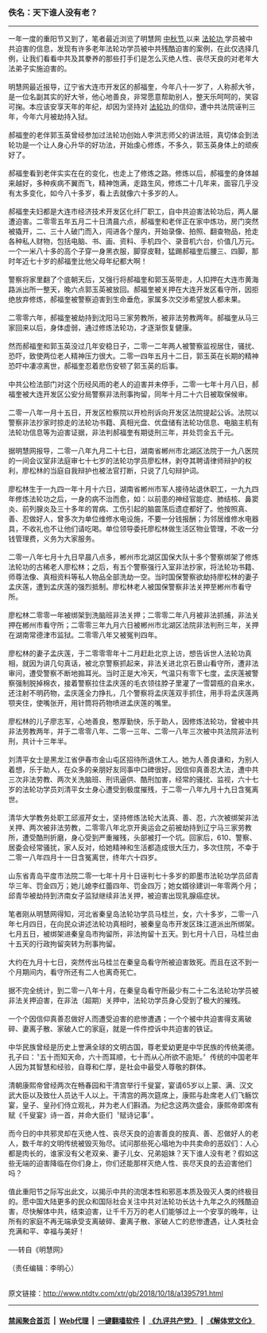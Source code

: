 ### 佚名：天下谁人没有老？
------------------------

<div class="wysiwyg">
 一年一度的重阳节又到了，笔者最近浏览了明慧网
 <a href="http://www.ntdtv.com/xtr/gb/articlelistbytag_中秋节.html" target="_blank">
  中秋节
 </a>
 以来
 <a href="http://www.ntdtv.com/xtr/gb/articlelistbytag_法轮功.html" target="_blank">
  法轮功
 </a>
 学员被中共迫害的信息，发现有许多老年法轮功学员被中共残酷迫害的案例，在此仅选择几例，让我们看看中共及其豢养的那些打手们是怎么灭绝人性、丧尽天良的对老年大法弟子实施迫害的。
 <br/>
 <br/>
 明慧网最近报导，辽宁省大连市开发区的郝福奎，今年八十一岁了，人称郝大爷，是一位名副其实的好大爷，他心地善良，非常愿意帮助别人，整天乐呵呵的，笑容可掬。本应该安享天年的年纪，却因为坚持对
 <a href="http://www.ntdtv.com/xtr/gb/articlelistbytag_法轮功.html" target="_blank">
  法轮功
 </a>
 的信仰，遭中共法院诬判三年，今年六月被劫持入狱。
 <br/>
 <br/>
 郝福奎的老伴郭玉英曾经参加过法轮功创始人李洪志师父的讲法班，真切体会到法轮功是一个让人身心升华的好功法，开始虔心修炼，不多久，郭玉英身体上的顽疾好了。
 <br/>
 <br/>
 郝福奎看到老伴实实在在的变化，也走上了修炼之路。修炼以后，郝福奎的身体越来越好，多种疾病不翼而飞，精神饱满，走路生风，修炼二十几年来，面容几乎没有太多变化，如今八十多岁，看上去就像六十多岁的人。
 <br/>
 <br/>
 郝福奎夫妇都是大连市经济技术开发区化纤厂职工，自中共迫害法轮功后，两人屡遭迫害。二零零五年五月二十日清晨六点，郝福奎和老伴正在家中炼功，房门突然被撬开，二、三十人破门而入，闯进各个屋内，开始录像、拍照、翻查物品，抢走各种私人财物，包括电脑、书、画、资料、手机四个、录音机六台，价值几万元。一个一米八十多的高个子穿一身黑衣服，脚穿皮鞋，猛踢郝福奎后腰三、四脚，那时年近七十岁的郝福奎比他父母年纪都大啊！
 <br/>
 <br/>
 警察将家里翻了个底朝天后，又强行将郝福奎和郭玉英带走，人扣押在大连市黄海路派出所一整天，晚六点郭玉英被放回。郝福奎被关押在大连开发区看守所，因拒绝放弃修炼，郝福奎被警察迫害到生命垂危，家属多次交涉希望放人都未果。
 <br/>
 <br/>
 二零零六年，郝福奎被劫持到沈阳马三家劳教所，被非法劳教两年。郝福奎从马三家回来以后，身体虚弱，通过修炼法轮功，才逐渐恢复健康。
 <br/>
 <br/>
 然而郝福奎和郭玉英没过几年安稳日子，二零一二年两人被警察监视居住，骚扰、恐吓，致使两位老人精神压力很大。二零一四年五月十二日，郭玉英在长期的精神恐吓中凄凉离世，郝福奎忍着悲伤安顿了郭玉英的后事。
 <br/>
 <br/>
 中共公检法部门对这个历经风雨的老人的迫害并未停手，二零一七年十月八日，郝福奎被大连开发区公安分局警察非法刑事拘留，同年十月二十六日被取保候审。
 <br/>
 <br/>
 二零一八年一月十五日，开发区检察院以开检刑诉向开发区法院提起公诉。法院以警察非法抄家时掠走的法轮功书籍、真相光盘、优盘储有法轮功信息、电脑主机有法轮功信息等为迫害证据，非法判郝福奎有期徒刑三年，并处罚金五千元。
 <br/>
 <br/>
 据明慧网报导，二零一八年九月二十七日，湖南省郴州市北湖区法院于一九八医院的一间会议室非法庭审七十七岁的法轮功学员廖松林，剥夺其聘请律师辩护的权利，廖松林的当庭自我辩护也被法官打断，只说了几句辩护词。
 <br/>
 <br/>
 廖松林生于一九四一年十月十六日，湖南省郴州市军人接待站退休职工，一九九四年修炼法轮功之后，一身的病不治而愈，如：以前患的神经官能症、肺结核、鼻窦炎、前列腺炎及三十多年的胃病、工伤引起的脑震荡后遗症都好了。他按照真、善、忍做好人，曾多次为单位维修水电设施，不要一分钱报酬；为邻居维修水电器具，不收礼也不让他们请吃喝。单位领导委托廖松林做生活区物业管理，不收一分钱管理费，义务为大家服务。
 <br/>
 <br/>
 二零一八年七月十九日早晨八点多，郴州市北湖区国保大队十多个警察绑架了修炼法轮功的古稀老人廖松林；之后，有五个警察强行入室非法抄家，将法轮功书籍、师尊法像、真相资料等私人物品全部洗劫一空。当时国保警察欲劫持廖松林的妻子孟庆莲，遭到孟庆莲的强烈抵制。廖松林老人被国保警察非法关押至郴州市看守所。
 <br/>
 <br/>
 廖松林二零零一年被绑架到洗脑班非法关押；二零零二年八月被非法抓捕，非法关押在郴州市看守所；二零零三年九月六日被郴州市北湖区法院非法判刑三年，关押在湖南常德津市监狱。二零零八年又被冤判四年。
 <br/>
 <br/>
 廖松林的妻子孟庆莲，于二零零零年十二月赶赴北京上访，想告诉世人法轮功真相，就因为讲几句真话，被北京警察抓起来，非法关进北京石景山看守所，遭非法审问，遭受警察不断地搧耳光。当时正是大冷天，气温只有零下七度，孟庆莲被警察强制脱掉棉衣，接着警察拉住孟庆莲的毛衣领往脖子里灌了一雪碧瓶的自来水，还注射不明药物，孟庆莲全力挣扎，几个警察将孟庆莲双手抓住，用手将孟庆莲两颚夹住，使嘴张开，用针筒将药物喷进孟庆莲的嘴里。
 <br/>
 <br/>
 廖松林的儿子廖志军，心地善良，憨厚勤快，乐于助人，因修炼法轮功，曾被中共非法劳教两年，并于二零零八年、二零一三年、二零一八年三次被中共法院非法判刑，共计十三年半。
 <br/>
 <br/>
 刘清平女士是黑龙江省伊春市金山屯区招待所退休工人。她为人善良谦和，为别人着想，乐于助人，在众多的亲朋好友同事中口碑很好。因信仰真善忍大法，遭中共三次非法劳教、两次关洗脑班、刑讯逼供、酷刑加害，经常的骚扰、监视，六十七岁的法轮功学员刘清平女士身心遭受到极度摧残，于二零一八年九月十九日含冤离世。
 <br/>
 <br/>
 清华大学教务处职工邱淑芹女士，坚持修炼法轮大法真、善、忍，六次被绑架非法关押、两次被非法劳教，二零零八年北京开奥运会之前被劫持到辽宁马三家劳教所，遭受酷刑折磨，身心受到严重摧残，头部被打一个坑。回家后，610、警察、居委会经常骚扰，家人反对，给她精神和生活都造成很大压力，多次住院，不幸于二零一八年四月十一日含冤离世，终年六十四岁。
 <br/>
 <br/>
 山东省青岛平度市法院二零一七年十月十日诬判七十多岁的即墨市法轮功学员邱青华三年、罚金四万；她儿媳李红蕾四年、罚金四万；她女婿徐建训一年零两个月；邱青华被劫持到济南女子监狱继续非法关押，被迫害出现乳腺癌症状。
 <br/>
 <br/>
 笔者刚从明慧网得知，河北省秦皇岛法轮功学员马桂兰，女，六十多岁，二零一八年七月四日，在向民众讲述法轮功真相时，被秦皇岛市开发区珠江道派出所绑架。七月五日，被绑架进秦皇岛市拘留所，非法拘留十五天。到七月十八日，马桂兰由十五天的行政拘留突转为刑事拘留。
 <br/>
 <br/>
 大约在九月十七日，突然传出马桂兰在秦皇岛看守所被迫害致死。而且在这不到一个月期间内，看守所还有二人也离奇死亡。
 <br/>
 <br/>
 据不完全统计，到二零一八年十月，在秦皇岛看守所最少有二十二名法轮功学员被非法关押迫害，在非法（超期）关押中，法轮功学员身心受到了极大的摧残。
 <br/>
 <br/>
 一个个因信仰真善忍做好人而遭受迫害的悲惨遭遇；一个个被中共迫害得支离破碎、妻离子散、家破人亡的家庭，就是一件件控诉中共迫害的铁证。
 <br/>
 <br/>
 中华民族曾经是历史上誉满全球的文明古国，尊老爱幼更是中华民族的传统美德。孔子曰：〝五十而知天命，六十而耳顺，七十而从心所欲不逾矩。〞传统的中国老年人因为其智慧和经验，自尊和仁厚，是社会中最受人尊敬的群体。
 <br/>
 <br/>
 清朝康熙帝曾经两次在畅春园和干清宫举行千叟宴，宴请65岁以上蒙、满、汉文武大臣以及致仕人员达千人以上。干清宫的两次筵席上，康熙与赴席老人们飞觞饮宴，皇子、皇孙们侍立观礼，并为老人们斟酒。为纪念这两次盛会，康熙帝即席有赋《千叟宴》诗一首，并命大臣们〝赋诗记事〞。
 <br/>
 <br/>
 而今日的中共邪灵却在灭绝人性、丧尽天良的迫害善良的按真、善、忍做好人的老人，数千年的文明传统被毁灭殆尽。试问那些死心塌地为中共卖命的恶奴们：人心都是肉长的，谁家没有父老双亲、妻子儿女、兄弟姐妹？天下谁人没有老？假如这些无端的迫害降临在你们身上，你们还能那样灭绝人性、丧尽天良的去迫害他们吗？
 <br/>
 <br/>
 值此重阳节之际写出此文，以揭示中共的流氓本性和邪恶本质及毁灭人类的终极目的。愿中国大陆更多的民众和国际社会关注中共对法轮功长达十九年之久的残酷迫害，尽快解体中共，结束迫害，让千千万万的老人们能够过上一个安享的晚年，让所有的家庭不再无端承受支离破碎、妻离子散、家破人亡的悲惨遭遇，让人类社会充满和平、幸福与美好！
 <br/>
 <br/>
 ──转自《明慧网》
 <br/>
 <br/>
 （责任编辑：李明心）
</div>

<br/>原文链接：http://www.ntdtv.com/xtr/gb/2018/10/18/a1395791.html


------------------------
#### [禁闻聚合首页](https://github.com/gfw-breaker/banned-news/blob/master/README.md) &nbsp;|&nbsp; [Web代理](https://github.com/gfw-breaker/open-proxy/blob/master/README.md) &nbsp;|&nbsp; [一键翻墙软件](https://github.com/gfw-breaker/nogfw/blob/master/README.md) &nbsp;|&nbsp; [《九评共产党》](https://github.com/gfw-breaker/9ping.md/blob/master/README.md#九评之一评共产党是什么) &nbsp;|&nbsp; [《解体党文化》](https://github.com/gfw-breaker/jtdwh.md/blob/master/README.md#绪论)